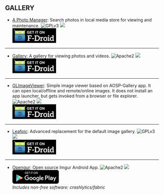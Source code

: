 ## GALLERY

* [A Photo Manager](http://v.ht/IhiE): Search photos in local media store for viewing and maintenance.
![GPLv3](https://img.shields.io/badge/License-GPLv3-brightgreen.svg?style=flat-square)
[![](https://img.shields.io/badge/Source-Github-lightgrey.svg?style=flat-square)](https://github.com/k3b/androFotoFinder)  
[![](Pictures/F-Droid.png)](http://v.ht/IhiE)

***

* [Gallery](http://v.ht/3C93): A gallery for viewing photos and videos.
![Apache2](https://img.shields.io/badge/License-Apache%202.0-yellowgreen.svg?style=flat-square)
[![](https://img.shields.io/badge/Source-Github-lightgrey.svg?style=flat-square)](https://github.com/SimpleMobileTools/Simple-Gallery)  
[![](Pictures/F-Droid.png)](http://v.ht/3C93)

***

* [GLImageViewer](http://v.ht/ntrF): Simple image viewer based on AOSP-Gallery app. It can open local/offline and remote/online images. It does not install an app launcher, but gets invoked from a browser or file explorer.
![Apache2](https://img.shields.io/badge/License-Apache%202.0-yellowgreen.svg?style=flat-square)
[![](https://img.shields.io/badge/Source-Github-lightgrey.svg?style=flat-square)](https://github.com/mariotaku/imageviewer-gl)  
[![](Pictures/F-Droid.png)](http://v.ht/ntrF)

***

* [Leafpic](http://v.ht/d2Wr): Advanced replacement for the default image gallery.
![GPLv3](https://img.shields.io/badge/License-GPLv3-brightgreen.svg?style=flat-square)
[![](https://img.shields.io/badge/Source-Github-lightgrey.svg?style=flat-square)](https://github.com/HoraApps/LeafPic)  
[![](Pictures/F-Droid.png)](http://v.ht/d2Wr)

***

* [Opengur](http://v.ht/LaAl): Open source Imgur Android App.
![Apache2](https://img.shields.io/badge/License-Apache%202.0-yellowgreen.svg?style=flat-square)
[![](https://img.shields.io/badge/Source-Github-lightgrey.svg?style=flat-square)](http://v.ht/fD2Q)  
[![](Pictures/Google_Play.png)](http://v.ht/LaAl)  
_Includes non-free software: crashlytics/fabric_
